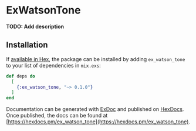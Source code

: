 # ExWatsonTone

**TODO: Add description**

## Installation

If [available in Hex](https://hex.pm/docs/publish), the package can be installed
by adding `ex_watson_tone` to your list of dependencies in `mix.exs`:

```elixir
def deps do
  [
    {:ex_watson_tone, "~> 0.1.0"}
  ]
end
```

Documentation can be generated with [ExDoc](https://github.com/elixir-lang/ex_doc)
and published on [HexDocs](https://hexdocs.pm). Once published, the docs can
be found at [https://hexdocs.pm/ex_watson_tone](https://hexdocs.pm/ex_watson_tone).

